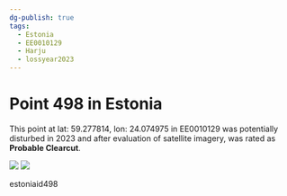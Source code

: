 ```yaml
---
dg-publish: true
tags:
  - Estonia
  - EE0010129
  - Harju
  - lossyear2023
---
```


# Point 498 in Estonia

This point at lat: 59.277814, lon: 24.074975 in EE0010129 was potentially disturbed in 2023 and after evaluation of satellite imagery, was rated as **Probable Clearcut**.

<div class='juxtapose' data-showcredits='false'>
<img src='https://baserow-backend-production20240528124524339000000001.s3.amazonaws.com/user_files/uXyKrHaEOcbqVH4k5pymWlBRpNZpCSif_bbac0150427483ba9b7e747fd3a74067dfebf137728db2901c698cb04d5e41da.png' data-label='April 2019' />
<img src='https://baserow-backend-production20240528124524339000000001.s3.amazonaws.com/user_files/8EvOl1RCOOCfASUpxDguK7eQlZv6tyFq_cc71912332d3c045dfabb17b4a4318a9c1904fb1caa2ef5d1e4758cb6d20f672.png' data-label='May 2024' />
</div>

estoniaid498